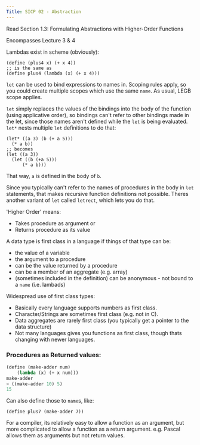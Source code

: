 ```yaml
---
Title: SICP 02 - Abstraction
---
```


Read Section 1.3: Formulating Abstractions with Higher-Order Functions

Encompasses Lecture 3 & 4

Lambdas exist in scheme (obviously):

```
(define (plus4 x) (+ x 4))
;; is the same as
(define plus4 (lambda (x) (+ x 4)))
```

`let` can be used to bind expressions to names in. Scoping rules apply, so you could create multiple scopes which use the same `name`. As usual, LEGB scope applies.

`let` simply replaces the values of the bindings into the body of the function (using applicative order), so bindings can't refer to other bindings made in the let, since those names aren't defined while the `let` is being evaluated. `let*` nests multiple `let` definitions to do that:

```
(let* ((a 3) (b (+ a 5)))
  (* a b))
;; becomes
(let ((a 3))
  (let ((b (+a 5)))
      (* a b)))
```

That way, `a` is defined in the body of `b`.

Since you typically can't refer to the names of procedures in the body in `let` statements, that makes recursive function definitions not possible. Theres another variant of `let` called `letrect`, which lets you do that.

'Higher Order' means:

* Takes procedure as argument or
* Returns procedure as its value

A data type is first class in a language if things of that type can be:

* the value of a variable
* the argument to a procedure
* can be the value returned by a procedure
* can be a member of an aggregate (e.g. array)
* (sometimes included in the definition) can be anonymous - not bound to a `name` (i.e. lambads)

Widespread use of first class types:

* Basically every language supports numbers as first class.
* Character/Strings are sometimes first class (e.g. not in C).
* Data aggregates are rarely first class (you typically get a pointer to the data structure)
* Not many languages gives you functions as first class, though thats changing with newer languages.

### Procedures as Returned values:

```scheme
(define (make-adder num)
	(lambda (x) (+ x num)))
make-adder
> ((make-adder 10) 5)
15
```

Can also define those to `name`s, like:

```
(define plus7 (make-adder 7))
```

For a compiler, its relatively easy to allow a function as an argument, but more complicated to allow a function as a return argument. e.g. Pascal allows them as arguments but not return values.

